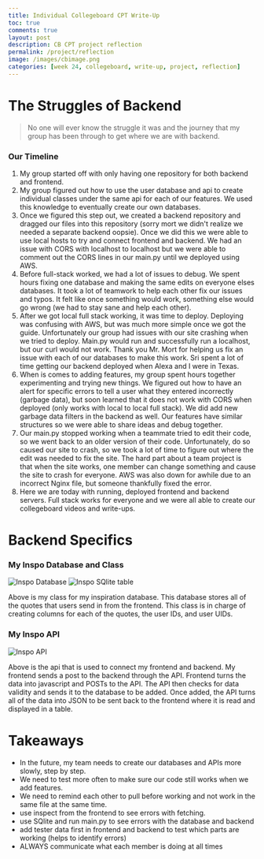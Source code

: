 ```yaml
---
title: Individual Collegeboard CPT Write-Up
toc: true
comments: true
layout: post
description: CB CPT project reflection
permalink: /project/reflection
image: /images/cbimage.png
categories: [week 24, collegeboard, write-up, project, reflection]
---
```



# The Struggles of Backend
> No one will ever know the struggle it was and the journey that my group has been through to get where we are with backend. 

### Our Timeline

1. My group started off with only having one repository for both backend and frontend. 
2. My group figured out how to use the user database and api to create individual classes under the same api for each of our features. We used this knowledge to eventually create our own databases. 
3. Once we figured this step out, we created a backend repository and dragged our files into this repository (sorry mort we didn't realize we needed a separate backend oopsie). Once we did this we were able to use local hosts to try and connect frontend and backend. We had an issue with CORS with localhost to localhost but we were able to comment out the CORS lines in our main.py until we deployed using AWS.
4. Before full-stack worked, we had a lot of issues to debug. We spent hours fixing one database and making the same edits on everyone elses databases. It took a lot of teamwork to help each other fix our issues and typos. It felt like once something would work, something else would go wrong (we had to stay sane and help each other). 
5. After we got local full stack working, it was time to deploy. Deploying was confusing with AWS, but was much more simple once we got the guide. Unfortunately our group had issues with our site crashing when we tried to deploy. Main.py would run and successfully run a localhost, but our curl would not work. Thank you Mr. Mort for helping us fix an issue with each of our databases to make this work. Sri spent a lot of time getting our backend deployed when Alexa and I were in Texas. 
6. When is comes to adding features, my group spent hours together experimenting and trying new things. We figured out how to have an alert for specific errors to tell a user what they entered incorrectly (garbage data), but soon learned that it does not work with CORS when deployed (only works with local to local full stack). We did add new garbage data filters in the backend as well. Our features have similar structures so we were able to share ideas and debug together. 
7. Our main.py stopped working when a teammate tried to edit their code, so we went back to an older version of their code. Unfortunately, do so caused our site to crash, so we took a lot of time to figure out where the edit was needed to fix the site. The hard part about a team project is that when the site works, one member can change something and cause the site to crash for everyone. AWS was also down for awhile due to an incorrect Nginx file, but someone thankfully fixed the error.
8. Here we are today with running, deployed frontend and backend servers. Full stack works for everyone and we were all able to create our collegeboard videos and write-ups. 


# Backend Specifics

### My Inspo Database and Class

![Inspo Database]({{site.baseurl}}/images/inspodatabase.png)
![Inspo SQlite table]({{site.baseurl}}/images/insposqlite.png)

Above is my class for my inspiration database. This database stores all of the quotes that users send in from the frontend. This class is in charge of creating columns for each of the quotes, the user IDs, and user UIDs. 

### My Inspo API

![Inspo API]({{site.baseurl}}/images/inspoapi.png)

Above is the api that is used to connect my frontend and backend. My frontend sends a post to the backend through the API. Frontend turns the data into javascript and POSTs to the API. The API then checks for data validity and sends it to the database to be added. Once added, the API turns all of the data into JSON to be sent back to the frontend where it is read and displayed in a table. 



# Takeaways

- In the future, my team needs to create our databases and APIs more slowly, step by step. 
- We need to test more often to make sure our code still works when we add features.
- We need to remind each other to pull before working and not work in the same file at the same time. 
- use inspect from the frontend to see errors with fetching.
- use SQlite and run main.py to see errors with the database and backend
- add tester data first in frontend and backend to test which parts are working (helps to identify errors)
- ALWAYS communicate what each member is doing at all times
